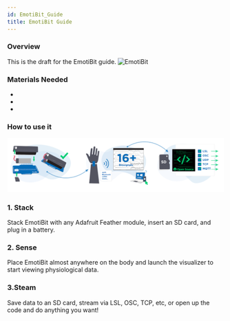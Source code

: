 ```yaml
---
id: EmotiBit_Guide
title: EmotiBit Guide
---
```

### Overview
This is the draft for the EmotiBit guide.
![EmotiBit](assets/ThirdPartyImages/Emotibit.png)


### Materials Needed
- 
- 
- 

### How to use it
![EmotiBit_setup](../../assets/ThirdPartyImages/Emotibit_setup.PNG)
### 1. Stack
Stack EmotiBit with any Adafruit Feather module, insert an SD card, and plug in a battery.


### 2. Sense
Place EmotiBit almost anywhere on the body and launch the visualizer to start viewing physiological data.

### 3.Steam
Save data to an SD card, stream via LSL, OSC, TCP, etc, or open up the code and do anything you want!
